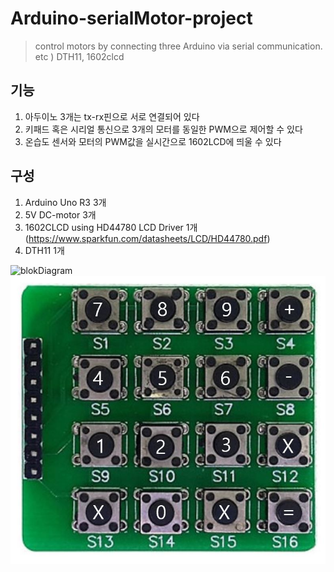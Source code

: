 # Arduino-serialMotor-project
> control motors by connecting three Arduino via serial communication. etc ) DTH11, 1602clcd

기능
---------------
1. 아두이노 3개는 tx-rx핀으로 서로 연결되어 있다
2. 키패드 혹은 시리얼 통신으로 3개의 모터를 동일한 PWM으로 제어할 수 있다
3. 온습도 센서와 모터의 PWM값을 실시간으로 1602LCD에 띄울 수 있다

구성
---------------
1. Arduino Uno R3 3개
2. 5V DC-motor 3개
3. 1602CLCD using HD44780 LCD Driver 1개 (https://www.sparkfun.com/datasheets/LCD/HD44780.pdf)
4. DTH11 1개

![blokDiagram](./blokDiagram.jpg)
![keypadLayout](./keypadLayout.jpg)
